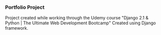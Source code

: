 ### Portfolio Project

Project created while working through the Udemy course "Django 2.1 & Python | The Ultimate Web Development Bootcamp"
Created using Django framework.
